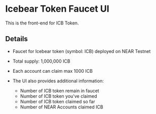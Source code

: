 # Icebear Token Faucet UI

This is the front-end for ICB Token.

## Details

- Faucet for Icebear token (symbol: ICB) deployed on NEAR Testnet

- Total supply: 1,000,000 ICB

- Each account can claim max 1000 ICB

- The UI also provides additional information:
    + Number of ICB token remain in faucet
    + Number of ICB token you've claimed
    + Number of ICB token claimed so far
    + Number of NEAR Accounts claimed ICB